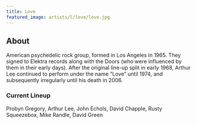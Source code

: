 ```yaml
---
title: Love
featured_image: artists/l/love/love.jpg
---
```

## About

American psychedelic rock group, formed in Los Angeles in 1965. They signed to Elektra records along with the Doors (who were influenced by them in their early days). After the original line-up split in early 1968, Arthur Lee continued to perform under the name “Love” until 1974, and subsequently irregularly until his death in 2006.

### Current Lineup

Probyn Gregory, Arthur Lee, John Echols, David Chapple, Rusty Squeezebox, Mike Randle, David Green

